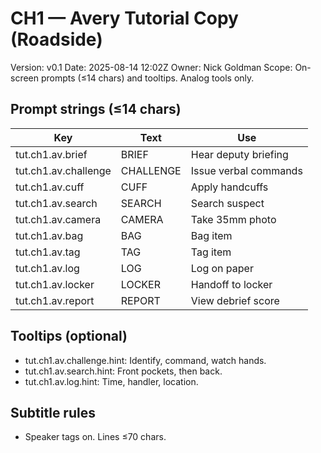 # CH1 — Avery Tutorial Copy (Roadside)
Version: v0.1
Date: 2025-08-14 12:02Z
Owner: Nick Goldman
Scope: On-screen prompts (≤14 chars) and tooltips. Analog tools only.

## Prompt strings (≤14 chars)
| Key | Text | Use |
|---|---|---|
| tut.ch1.av.brief | BRIEF | Hear deputy briefing |
| tut.ch1.av.challenge | CHALLENGE | Issue verbal commands |
| tut.ch1.av.cuff | CUFF | Apply handcuffs |
| tut.ch1.av.search | SEARCH | Search suspect |
| tut.ch1.av.camera | CAMERA | Take 35mm photo |
| tut.ch1.av.bag | BAG | Bag item |
| tut.ch1.av.tag | TAG | Tag item |
| tut.ch1.av.log | LOG | Log on paper |
| tut.ch1.av.locker | LOCKER | Handoff to locker |
| tut.ch1.av.report | REPORT | View debrief score |

## Tooltips (optional)
- tut.ch1.av.challenge.hint: Identify, command, watch hands.
- tut.ch1.av.search.hint: Front pockets, then back.
- tut.ch1.av.log.hint: Time, handler, location.

## Subtitle rules
- Speaker tags on. Lines ≤70 chars.
